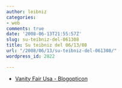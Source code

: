 ```yaml
---
author: leibniz
categories:
- web
comments: true
date: '2008-06-13T21:55:57Z'
slug: su-teibniz-del-061308
title: Su teibniz del 06/13/08
url: "/2008/06/13/su-teibniz-del-061308/"
wordpress_id: 2822

---
```

* [Vanity Fair Usa - Blogopticon ](https://feeds.feedburner.com/~r/teibniz/~3/310962560/38232760)


